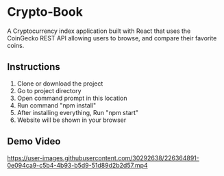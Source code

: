 # Crypto-Book

A Cryptocurrency index application built with React that uses the CoinGecko REST API allowing users to browse, and compare their favorite coins.


## Instructions

1. Clone or download the project
2. Go to project directory
3. Open command prompt in this location
4. Run command "npm install"
5. After installing everything, Run "npm start"
6. Website will be shown in your browser

## Demo Video



https://user-images.githubusercontent.com/30292638/226364891-0e094ca9-c5b4-4b93-b5d9-51d89d2b2d57.mp4

